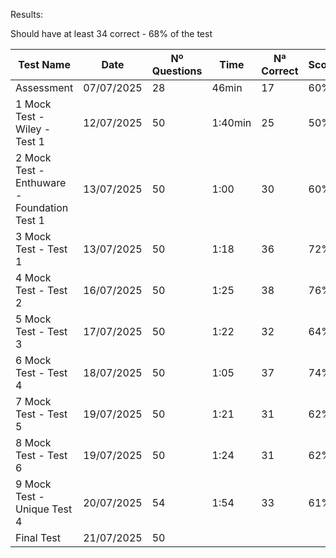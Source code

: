 Results:

Should have at least 34 correct - 68% of the test

| Test Name                                   | Date       | Nº Questions | Time    | Nª Correct | Score | Passed |
|---------------------------------------------|------------|--------------|---------|------------|-------|--------|
| Assessment                                  | 07/07/2025 | 28           | 46min   | 17         | 60%   | NO     |
| 1 Mock Test - Wiley - Test 1                | 12/07/2025 | 50           | 1:40min | 25         | 50%   | NO     |
| 2 Mock Test - Enthuware - Foundation Test 1 | 13/07/2025 | 50           | 1:00    | 30         | 60%   | NO     |
| 3 Mock Test - Test 1                        | 13/07/2025 | 50           | 1:18    | 36         | 72%   | YES    |
| 4 Mock Test - Test 2                        | 16/07/2025 | 50           | 1:25    | 38         | 76%   | YES    |
| 5 Mock Test - Test 3                        | 17/07/2025 | 50           | 1:22    | 32         | 64%   | NO     |
| 6 Mock Test - Test 4                        | 18/07/2025 | 50           | 1:05    | 37         | 74%   | YES    |
| 7 Mock Test - Test 5                        | 19/07/2025 | 50           | 1:21    | 31         | 62%   | NO     |
| 8 Mock Test - Test 6                        | 19/07/2025 | 50           | 1:24    | 31         | 62%   | NO     |
| 9 Mock Test - Unique Test 4                 | 20/07/2025 | 54           | 1:54    | 33         | 61%   | NO     |
| Final Test                                  | 21/07/2025 | 50           |         |            |       |        |
